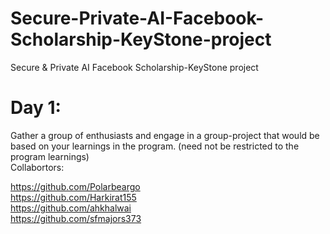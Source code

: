 # Secure-Private-AI-Facebook-Scholarship-KeyStone-project
Secure &amp; Private AI Facebook Scholarship-KeyStone project

# Day 1:
Gather a group of enthusiasts and engage in a group-project that would be based on your learnings in the program. (need not be restricted to the program learnings)   
Collabortors:  

https://github.com/Polarbeargo     
https://github.com/Harkirat155     
https://github.com/ahkhalwai     
https://github.com/sfmajors373    
